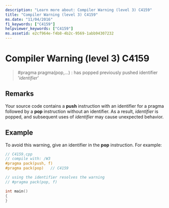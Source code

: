 ```yaml
---
description: "Learn more about: Compiler Warning (level 3) C4159"
title: "Compiler Warning (level 3) C4159"
ms.date: "11/04/2016"
f1_keywords: ["C4159"]
helpviewer_keywords: ["C4159"]
ms.assetid: e2cf964e-f4b8-4b2c-9569-1abb94307232
---
```

# Compiler Warning (level 3) C4159

> #pragma pragma(pop,...) : has popped previously pushed identifier '*identifier*'

## Remarks

Your source code contains a **push** instruction with an identifier for a pragma followed by a **pop** instruction without an identifier. As a result, *identifier* is popped, and subsequent uses of *identifier* may cause unexpected behavior.

## Example

To avoid this warning, give an identifier in the **pop** instruction. For example:

```cpp
// C4159.cpp
// compile with: /W3
#pragma pack(push, f)
#pragma pack(pop)   // C4159

// using the identifier resolves the warning
// #pragma pack(pop, f)

int main()
{
}
```
